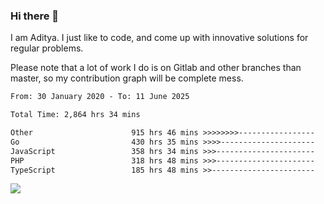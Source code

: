 ### Hi there 👋

I am Aditya. I just like to code, and come up with innovative solutions for regular problems.

Please note that a lot of work I do is on Gitlab and other branches than master, so my contribution graph will be complete mess.

<!--START_SECTION:waka-->

```txt
From: 30 January 2020 - To: 11 June 2025

Total Time: 2,864 hrs 34 mins

Other                      915 hrs 46 mins >>>>>>>>-----------------   31.97 %
Go                         430 hrs 35 mins >>>>---------------------   15.03 %
JavaScript                 358 hrs 34 mins >>>----------------------   12.52 %
PHP                        318 hrs 48 mins >>>----------------------   11.13 %
TypeScript                 185 hrs 48 mins >>-----------------------   06.49 %
```

<!--END_SECTION:waka-->

![](https://komarev.com/ghpvc/?username=BrainBuzzer)
